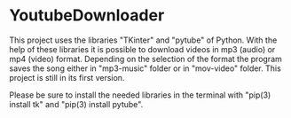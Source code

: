 # YoutubeDownloader

This project uses the libraries "TKinter" and "pytube" of Python. With the help of these libraries it is possible to download videos in mp3 (audio) or mp4 (video) format.
Depending on the selection of the format the program saves the song either in "mp3-music" folder or in "mov-video" folder. This project is still in its first version. 

Please be sure to install the needed libraries in the terminal with "pip(3) install tk" and "pip(3) install pytube".
